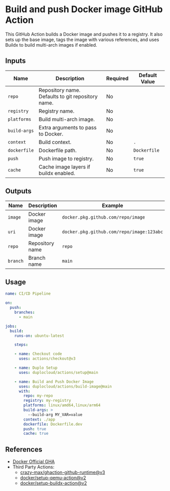 # Build and push Docker image GitHub Action

This GitHub Action builds a Docker image and pushes it to a registry. It also sets up the base image, tags the image with various references, and uses Buildx to build multi-arch images if enabled.

## Inputs

| Name         | Description                                                      | Required | Default Value |
| ------------ | ---------------------------------------------------------------- | -------- | ------------- |
| `repo`       | Repository name. Defaults to git repository name.                | No       |               |
| `registry`   | Registry name.                                                   | No       |               |
| `platforms`  | Build multi-arch image.                                          | No       |               |
| `build-args` | Extra arguments to pass to Docker.                                | No       |               |
| `context`    | Build context.                                                   | No       | `.`           |
| `dockerfile` | Dockerfile path.                                                 | No       | `Dockerfile`  |
| `push`       | Push image to registry.                                           | No       | `true`        |
| `cache`      | Cache image layers if buildx enabled.                             | No       | `true`        |

## Outputs

| Name     | Description      | Example                                    |
| -------- | ---------------- | ------------------------------------------ |
| `image`  | Docker image     | `docker.pkg.github.com/repo/image`         |
| `uri`    | Docker image     | `docker.pkg.github.com/repo/image:123abc`  |
| `repo`   | Repository name  | `repo`                                     |
| `branch` | Branch name      | `main`                                     |

## Usage

```yaml
name: CI/CD Pipeline

on:
  push:
    branches:
      - main

jobs:
  build:
    runs-on: ubuntu-latest

    steps:

    - name: Checkout code
      uses: actions/checkout@v3

    - name: Duplo Setup
      uses: duplocloud/actions/setup@main

    - name: Build and Push Docker Image
      uses: duplocloud/actions/build-image@main
      with:
        repo: my-repo
        registry: my-registry
        platforms: linux/amd64,linux/arm64
        build-args: >
          --build-arg MY_VAR=value
        context: ./app
        dockerfile: Dockerfile.dev
        push: true
        cache: true
```

## References 

 - [Docker Official GHA](https://docs.docker.com/build/cache/backends/gha/)
 - Third Party Actions:
   - [crazy-max/ghaction-github-runtime@v3](https://github.com/crazy-max/ghaction-github-runtime)
   - [docker/setup-qemu-action@v2]()
   - [docker/setup-buildx-action@v2]()